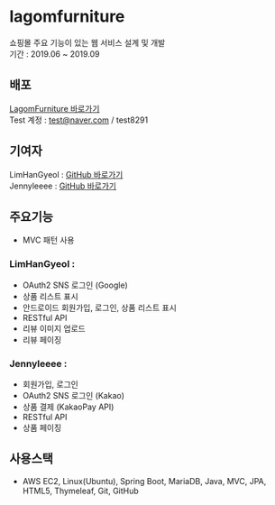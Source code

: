# lagomfurniture
쇼핑몰 주요 기능이 있는 웹 서비스 설계 및 개발  
기간 : 2019.06 ~ 2019.09  

## 배포
[LagomFurniture 바로가기](http://54.180.193.22:8080/)  
Test 계정 : test@naver.com / test8291  

## 기여자
LimHanGyeol : [GitHub 바로가기](https://github.com/LimHanGyeol/)  
Jennyleeee : [GitHub 바로가기](https://github.com/jennyleeee/)  

## 주요기능
* MVC 패턴 사용  
### LimHanGyeol :  
* OAuth2 SNS 로그인 (Google)  
* 상품 리스트 표시  
* 안드로이드 회원가입, 로그인, 상품 리스트 표시  
* RESTful API
* 리뷰 이미지 업로드  
* 리뷰 페이징

### Jennyleeee :  
* 회원가입, 로그인  
* OAuth2 SNS 로그인 (Kakao)  
* 상품 결제 (KakaoPay API)  
* RESTful API  
* 상품 페이징  

## 사용스택  
* AWS EC2, Linux(Ubuntu), Spring Boot, MariaDB, Java, MVC, JPA, HTML5, Thymeleaf, Git, GitHub  
